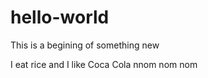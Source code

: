 # hello-world
This is a begining of something new
 
 I eat rice and I like Coca Cola nnom nom nom
 
